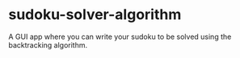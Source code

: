 # sudoku-solver-algorithm
A GUI app where you can write your sudoku to be solved using the backtracking algorithm.
